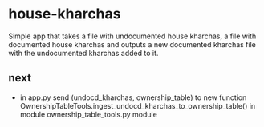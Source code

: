 # house-kharchas

Simple app that takes a file with undocumented house kharchas, a file with documented house kharchas and outputs a new documented kharchas file with the undocumented kharchas added to it.

## next
* in app.py send (undocd_kharchas, ownership_table) to new function OwnershipTableTools.ingest_undocd_kharchas_to_ownership_table() in module ownership_table_tools.py module